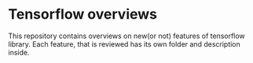 # Tensorflow overviews

This repository contains overviews on new(or not) features of tensorflow library.
Each feature, that is reviewed has its own folder and description inside.
